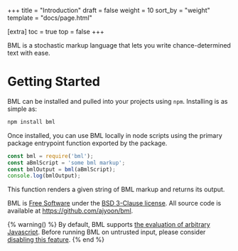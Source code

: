 +++
title = "Introduction"
draft = false
weight = 10
sort_by = "weight"
template = "docs/page.html"

[extra]
toc = true
top = false
+++

BML is a stochastic markup language that lets you write
chance-determined text with ease.

# Getting Started

BML can be installed and pulled into your projects using `npm`.
Installing is as simple as:

```sh
npm install bml
```

Once installed, you can use BML locally in node scripts using the
primary package entrypoint function exported by the package.

```js
const bml = require('bml');
const aBmlScript = 'some bml markup';
const bmlOutput = bml(aBmlScript);
console.log(bmlOutput);
```
This function renders a given string of BML markup and returns its
output.

BML is [Free Software](https://www.gnu.org/philosophy/free-sw.html)
under the [BSD 3-Clause
license](https://github.com/ajyoon/bml/blob/master/LICENSE). All source
code is available at <https://github.com/ajyoon/bml>.


{% warning() %}
By default, BML supports [the evaluation of arbitrary
Javascript](@/docs/the-language/language-overview.md#eval). Before running
BML on untrusted input, please consider [disabling this
feature](@/docs/the-language/js-library.md).
{% end %}
